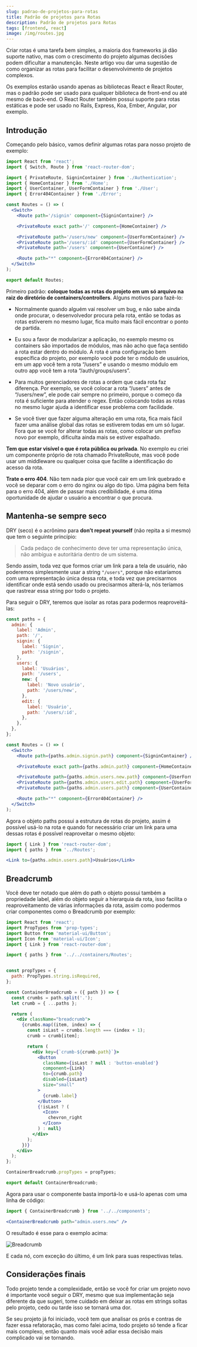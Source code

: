 ```yaml
---
slug: padrao-de-projetos-para-rotas
title: Padrão de projetos para Rotas
description: Padrão de projetos para Rotas
tags: [frontend, react]
image: /img/routes.jpg
---
```


Criar rotas é uma tarefa bem simples, a maioria dos frameworks já dão suporte nativo, mas com o crescimento do projeto algumas decisões podem dificultar a manutenção. Neste artigo vou dar uma sugestão de como organizar as rotas para facilitar o desenvolvimento de projetos complexos.


Os exemplos estarão usando apenas as bibliotecas React e React Router, mas o padrão pode ser usado para qualquer biblioteca de front-end ou até mesmo de back-end. O React Router também possui suporte para rotas estáticas e pode ser usado no Rails, Express, Koa, Ember, Angular, por exemplo.

<!--truncate-->

## Introdução

Começando pelo básico, vamos definir algumas rotas para nosso projeto de exemplo:

```jsx
import React from 'react';
import { Switch, Route } from 'react-router-dom';

import { PrivateRoute, SigninContainer } from './Authentication';
import { HomeContainer } from './Home';
import { UserContainer, UserFormContainer } from './User';
import { Error404Container } from './Error';

const Routes = () => (
  <Switch>
    <Route path='/signin' component={SigninContainer} />

    <PrivateRoute exact path='/' component={HomeContainer} />

    <PrivateRoute path='/users/new' component={UserFormContainer} />
    <PrivateRoute path='/users/:id' component={UserFormContainer} />
    <PrivateRoute path='/users' component={UserContainer} />

    <Route path="*" component={Error404Container} />
  </Switch>
);

export default Routes;
```

Primeiro padrão: **coloque todas as rotas do projeto em um só arquivo na raiz do diretório de containers/controllers**. Alguns motivos para fazê-lo:

- Normalmente quando alguém vai resolver um bug, e não sabe ainda onde procurar, o desenvolvedor procura pela rota, então se todas as rotas estiverem no mesmo lugar, fica muito mais fácil encontrar o ponto de partida.

- Eu sou a favor de modularizar a aplicação, no exemplo mesmo os containers são importados de módulos, mas não acho que faça sentido a rota estar dentro do módulo. A rota é uma configuração bem específica do projeto, por exemplo você pode ter o módulo de usuários, em um app você tem a rota “/users” e usando o mesmo módulo em outro app você tem a rota “/auth/groups/users”.

- Para muitos gerenciadores de rotas a ordem que cada rota faz diferença. Por exemplo, se você colocar a rota “/users” antes de “/users/new”, ele pode cair sempre no primeiro, porque o começo da rota é suficiente para atender o regex. Então colocando todas as rotas no mesmo lugar ajuda a identificar esse problema com facilidade.

- Se você tiver que fazer alguma alteração em uma rota, fica mais fácil fazer uma análise global das rotas se estiverem todas em um só lugar. Fora que se você for alterar todas as rotas, como colocar um prefixo novo por exemplo, dificulta ainda mais se estiver espalhado.

**Tem que estar visível o que é rota pública ou privada**. No exemplo eu criei um componente próprio de rota chamado PrivateRoute, mas você pode usar um middleware ou qualquer coisa que facilite a identificação do acesso da rota.

**Trate o erro 404**. Não tem nada pior que você cair em um link quebrado e você se deparar com o erro do nginx ou algo do tipo. Uma página bem feita para o erro 404, além de passar mais credibilidade, é uma ótima oportunidade de ajudar o usuário a encontrar o que procura.

## Mantenha-se sempre seco

DRY (seco) é o acrônimo para **don’t repeat yourself** (não repita a si mesmo) que tem o seguinte princípio:

> Cada pedaço de conhecimento deve ter uma representação única, não ambígua e autoritária dentro de um sistema.

Sendo assim, toda vez que formos criar um link para a tela de usuário, não poderemos simplesmente usar a string `"/users"`, porque não estaríamos com uma representação única dessa rota, e toda vez que precisarmos identificar onde está sendo usado ou precisarmos alterá-la, nós teríamos que rastrear essa string por todo o projeto.

Para seguir o DRY, teremos que isolar as rotas para podermos reaproveitá-las:

```jsx
const paths = {
  admin: {
    label: 'Admin',
    path: '/',
    signin: {
      label: 'Signin',
      path: '/signin',
    },
    users: {
      label: 'Usuários',
      path: '/users',
      new: {
        label: 'Novo usuário',
        path: '/users/new',
      },
      edit: {
        label: 'Usuário',
        path: '/users/:id',
      },
    },
  },
};

const Routes = () => (
  <Switch>
    <Route path={paths.admin.signin.path} component={SigninContainer} />

    <PrivateRoute exact path={paths.admin.path} component={HomeContainer} />

    <PrivateRoute path={paths.admin.users.new.path} component={UserFormContainer} />
    <PrivateRoute path={paths.admin.users.edit.path} component={UserFormContainer} />
    <PrivateRoute path={paths.admin.users.path} component={UserContainer} />

    <Route path="*" component={Error404Container} />
  </Switch>
);
```

Agora o objeto paths possui a estrutura de rotas do projeto, assim é possível usá-lo na rota e quando for necessário criar um link para uma dessas rotas é possível reaproveitar o mesmo objeto:

```jsx
import { Link } from 'react-router-dom';
import { paths } from '../Routes';

<Link to={paths.admin.users.path}>Usuários</Link>
```

## Breadcrumb

Você deve ter notado que além do path o objeto possui também a propriedade label, além do objeto seguir a hierarquia da rota, isso facilita o reaproveitamento de várias informações da rota, assim como podermos criar componentes como o Breadcrumb por exemplo:

```jsx
import React from 'react';
import PropTypes from 'prop-types';
import Button from 'material-ui/Button';
import Icon from 'material-ui/Icon';
import { Link } from 'react-router-dom';

import { paths } from '../../containers/Routes';


const propTypes = {
  path: PropTypes.string.isRequired,
};

const ContainerBreadcrumb = ({ path }) => {
  const crumbs = path.split('.');
  let crumb = { ...paths };

  return (
    <div className="breadcrumb">
      {crumbs.map((item, index) => {
        const isLast = crumbs.length === (index + 1);
        crumb = crumb[item];

        return (
          <div key={`crumb-${crumb.path}`}>
            <Button
              className={isLast ? null : 'button-enabled'}
              component={Link}
              to={crumb.path}
              disabled={isLast}
              size="small"
            >
              {crumb.label}
            </Button>
            {!isLast ? (
              <Icon>
                chevron_right
              </Icon>
            ) : null}
          </div>
        );
      })}
    </div>
  );
};

ContainerBreadcrumb.propTypes = propTypes;

export default ContainerBreadcrumb;
```

Agora para usar o componente basta importá-lo e usá-lo apenas com uma linha de código:

```jsx
import { ContainerBreadcrumb } from '../../components';

<ContainerBreadcrumb path="admin.users.new" />
```

O resultado é esse para o exemplo acima:

![Breadcrumb](../static/img/breadcrumb.png)

E cada nó, com exceção do último, é um link para suas respectivas telas.

## Considerações finais

Todo projeto tende a complexidade, então se você for criar um projeto novo é importante você seguir o DRY, mesmo que sua implementação seja diferente da que sugeri, tome cuidado em deixar as rotas em strings soltas pelo projeto, cedo ou tarde isso se tornará uma dor.

Se seu projeto já foi iniciado, você tem que analisar os prós e contras de fazer essa refatoração, mas como falei acima, todo projeto só tende a ficar mais complexo, então quanto mais você adiar essa decisão mais complicado vai se tornando.
